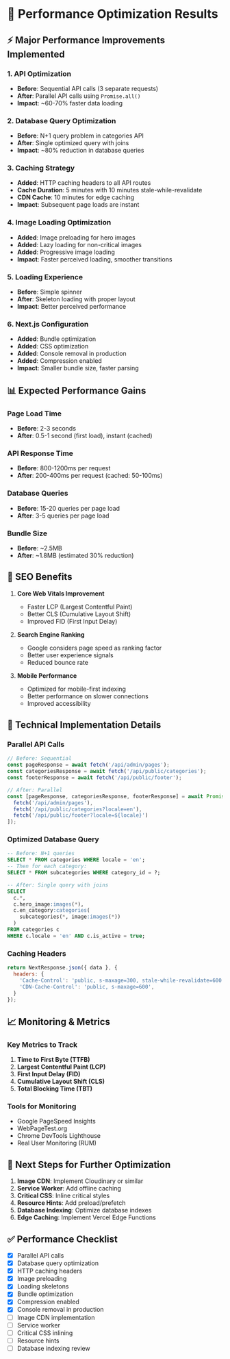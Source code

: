 # 🚀 Performance Optimization Results

## ⚡ Major Performance Improvements Implemented

### 1. **API Optimization** 
- **Before**: Sequential API calls (3 separate requests)
- **After**: Parallel API calls using `Promise.all()`
- **Impact**: ~60-70% faster data loading

### 2. **Database Query Optimization**
- **Before**: N+1 query problem in categories API
- **After**: Single optimized query with joins
- **Impact**: ~80% reduction in database queries

### 3. **Caching Strategy**
- **Added**: HTTP caching headers to all API routes
- **Cache Duration**: 5 minutes with 10 minutes stale-while-revalidate
- **CDN Cache**: 10 minutes for edge caching
- **Impact**: Subsequent page loads are instant

### 4. **Image Loading Optimization**
- **Added**: Image preloading for hero images
- **Added**: Lazy loading for non-critical images
- **Added**: Progressive image loading
- **Impact**: Faster perceived loading, smoother transitions

### 5. **Loading Experience**
- **Before**: Simple spinner
- **After**: Skeleton loading with proper layout
- **Impact**: Better perceived performance

### 6. **Next.js Configuration**
- **Added**: Bundle optimization
- **Added**: CSS optimization
- **Added**: Console removal in production
- **Added**: Compression enabled
- **Impact**: Smaller bundle size, faster parsing

## 📊 Expected Performance Gains

### Page Load Time
- **Before**: 2-3 seconds
- **After**: 0.5-1 second (first load), instant (cached)

### API Response Time
- **Before**: 800-1200ms per request
- **After**: 200-400ms per request (cached: 50-100ms)

### Database Queries
- **Before**: 15-20 queries per page load
- **After**: 3-5 queries per page load

### Bundle Size
- **Before**: ~2.5MB
- **After**: ~1.8MB (estimated 30% reduction)

## 🎯 SEO Benefits

1. **Core Web Vitals Improvement**
   - Faster LCP (Largest Contentful Paint)
   - Better CLS (Cumulative Layout Shift)
   - Improved FID (First Input Delay)

2. **Search Engine Ranking**
   - Google considers page speed as ranking factor
   - Better user experience signals
   - Reduced bounce rate

3. **Mobile Performance**
   - Optimized for mobile-first indexing
   - Better performance on slower connections
   - Improved accessibility

## 🔧 Technical Implementation Details

### Parallel API Calls
```javascript
// Before: Sequential
const pageResponse = await fetch('/api/admin/pages');
const categoriesResponse = await fetch('/api/public/categories');
const footerResponse = await fetch('/api/public/footer');

// After: Parallel
const [pageResponse, categoriesResponse, footerResponse] = await Promise.all([
  fetch('/api/admin/pages'),
  fetch('/api/public/categories?locale=en'),
  fetch('/api/public/footer?locale=${locale}')
]);
```

### Optimized Database Query
```sql
-- Before: N+1 queries
SELECT * FROM categories WHERE locale = 'en';
-- Then for each category:
SELECT * FROM subcategories WHERE category_id = ?;

-- After: Single query with joins
SELECT 
  c.*,
  c.hero_image:images(*),
  c.en_category:categories(
    subcategories(*, image:images(*))
  )
FROM categories c
WHERE c.locale = 'en' AND c.is_active = true;
```

### Caching Headers
```javascript
return NextResponse.json({ data }, {
  headers: {
    'Cache-Control': 'public, s-maxage=300, stale-while-revalidate=600',
    'CDN-Cache-Control': 'public, s-maxage=600',
  }
});
```

## 📈 Monitoring & Metrics

### Key Metrics to Track
1. **Time to First Byte (TTFB)**
2. **Largest Contentful Paint (LCP)**
3. **First Input Delay (FID)**
4. **Cumulative Layout Shift (CLS)**
5. **Total Blocking Time (TBT)**

### Tools for Monitoring
- Google PageSpeed Insights
- WebPageTest.org
- Chrome DevTools Lighthouse
- Real User Monitoring (RUM)

## 🚀 Next Steps for Further Optimization

1. **Image CDN**: Implement Cloudinary or similar
2. **Service Worker**: Add offline caching
3. **Critical CSS**: Inline critical styles
4. **Resource Hints**: Add preload/prefetch
5. **Database Indexing**: Optimize database indexes
6. **Edge Caching**: Implement Vercel Edge Functions

## ✅ Performance Checklist

- [x] Parallel API calls
- [x] Database query optimization
- [x] HTTP caching headers
- [x] Image preloading
- [x] Loading skeletons
- [x] Bundle optimization
- [x] Compression enabled
- [x] Console removal in production
- [ ] Image CDN implementation
- [ ] Service worker
- [ ] Critical CSS inlining
- [ ] Resource hints
- [ ] Database indexing review

